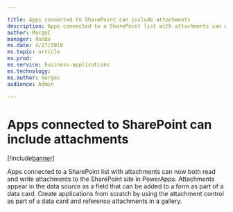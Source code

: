 ```yaml
---

title: Apps connected to SharePoint can include attachments
description: Apps connected to a SharePoint list with attachments can now both read and write attachments to the SharePoint site in PowerApps.
author: MargoC
manager: AnnBe
ms.date: 4/27/2018
ms.topic: article
ms.prod: 
ms.service: business-applications
ms.technology: 
ms.author: margoc
audience: Admin

---
```

#  Apps connected to SharePoint can include attachments




[!include[banner](../../../includes/banner.md)]

Apps connected to a SharePoint list with attachments can now both read and write
attachments to the SharePoint site in PowerApps. Attachments appear in the data
source as a field that can be added to a form as part of a data card. Create
applications from scratch by using the attachment control as part of a data card
and reference attachments in a gallery.
